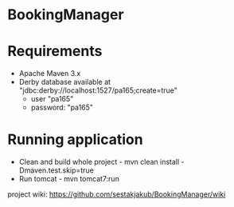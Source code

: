 BookingManager
==============

Requirements
============
 - Apache Maven 3.x
 - Derby database available at "jdbc:derby://localhost:1527/pa165;create=true"
    - user "pa165"  
    - password: "pa165"

Running application
===================
 - Clean and build whole project - mvn clean install -Dmaven.test.skip=true
 - Run tomcat - mvn tomcat7:run

project wiki: https://github.com/sestakjakub/BookingManager/wiki
